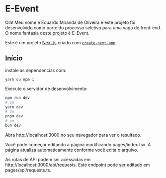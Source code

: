 # E-Event

Olá! Meu nome é Eduardo Miranda de Oliveira e este projeto foi desenvolvido como parte do processo seletivo para uma vaga de front-end. O nome fantasia deste projeto é E-Event.

Este é um projeto [Next.js](https://nextjs.org/) criado com [`create-next-app`](https://github.com/vercel/next.js/tree/canary/packages/create-next-app).

## Início

instale as dependencias com:


```yarn ou npm i```

Execute o servidor de desenvolvimento:

```bash
npm run dev
# ou
yarn dev
# ou
pnpm dev
# ou
bun dev
```

Abra http://localhost:3000 no seu navegador para ver o resultado.

Você pode começar editando a página modificando pages/index.tsx. A página atualiza automaticamente conforme você edita o arquivo.

As rotas de API podem ser acessadas em http://localhost:3000/api/requests. Este endpoint pode ser editado em pages/api/requests.ts.
